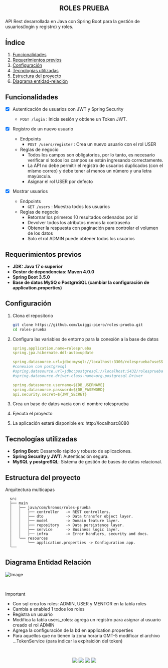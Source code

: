 ## <p align="center"> ROLES PRUEBA</p>

API Rest desarrollada en Java con Spring Boot para la gestión de usuarios(login y registro) y roles.


## Índice

1. [Funcionalidades](#Funcionalidades)
2. [Requerimientos previos](#requerimientos-previos)
3. [Configuración](#configuración)
4. [Tecnologías utilizadas](#tecnologías-utilizadas)
5. [Estructura del proyecto](#estructura-del-proyecto)
6. [Diagrama entidad-relación](#diagrama-entidad-relación)


## Funcionalidades

- [x] Autenticación de usuarios con JWT y Spring Security
  - `POST /login` : Inicia sesión y obtiene un Token JWT.

- [x] Registro de un nuevo usuario
  - Endpoints
    * `POST /users/register` : Crea un nuevo usuario con el rol USER
  - Reglas de negocio
    * Todos los campos son obligatorios, por lo tanto, es necesario verificar si todos los campos se están ingresando correctamente.
    * La API no debe permitir el registro de usuarios duplicados (con el mismo correo) y debe tener al menos un número y una letra mayúscula.
    * Asignar el rol USER por defecto

- [x] Mostrar usuarios
  - Endpoints
    * `GET /users` : Muestra todos los usuarios
  - Reglas de negocio
    * Retornar los primeros 10 resultados ordenados por id
    * Devolver todos los atributos menos la contraseña
    * Obtener la respuesta con paginación para controlar el volumen de los datos
    * Solo el rol ADMIN puede obtener todos los usuarios


## Requerimientos previos

- **JDK: Java 17 o superior**
- **Gestor de dependencias: Maven 4.0.0**
- **Spring Boot 3.5.0**
- **Base de datos MySQ o PostgreSQL (cambiar la configuración de application.properties)**

## Configuración 

  1. Clona el repositorio
     
     ```bash
     git clone https://github.com/Luiggi-piero/roles-prueba.git
     cd roles-prueba
  2. Configura las variables de entorno para la conexión a la base de datos

     ```yaml
     spring.application.name=rolesprueba
     spring.jpa.hibernate.ddl-auto=update

     spring.datasource.url=jdbc:mysql://localhost:3306/rolesprueba?useSSL=false&serverTimezone=UTC
     #conexion con postgresql
     #spring.datasource.url=jdbc:postgresql://localhost:5432/rolesprueba
     #spring.datasource.driver-class-name=org.postgresql.Driver

     spring.datasource.username=${DB_USERNAME}
     spring.datasource.password=${DB_PASSWORD}
     api.security.secret=${JWT_SECRET}

  3. Crea un base de datos vacía con el nombre rolesprueba
  
  4. Ejecuta el proyecto

  5. La aplicación estará disponible en: http://localhost:8080


## Tecnologías utilizadas

- **Spring Boot**: Desarrollo rápido y robusto de aplicaciones.
- **Spring Security y JWT**: Autenticación segura.
- **MySQL y postgreSQL**: Sistema de gestión de bases de datos relacional.          


## Estructura del proyecto

Arquitectura multicapas

      src
      ├── main
      │   ├── java/com/kronos/roles-prueba
      │   │   ├── controller   -> REST controllers.
      │   │   ├── dto          -> Data transfer object layer.
      │   │   ├── model        -> Domain feature layer.
      │   │   ├── repository   -> Data persistence layer.
      │   │   ├── service      -> Business logic layer.
      │   │   ├── infra        -> Error handlers, security and docs.
      │   └── resources
      │       └── application.properties -> Configuration app.
      └── 

## Diagrama Entidad Relación
![Image](https://github.com/user-attachments/assets/6245abde-f646-489e-8a19-79ae01cc57ff)

</br>

> [!IMPORTANT]
> * Con sql crea los roles: ADMIN, USER y MENTOR en la tabla roles
> * Cambia a enabled 1 todos los roles
> * Registra un usuario
> * Modifica la tabla users_roles: agrega un registro para asignar al usuario creado el rol ADMIN
> * Agrega la configuración de la bd en application.properties
> * Para aquellos que no tienen la zona horaria GMT-5 modificar el archivo ...TokenService (para indicar la expiraición del token)
         

</br>
<p align="center">
  <img src="https://img.shields.io/badge/java-white?style=for-the-badge&logo=openjdk&logoColor=white&labelColor=black">
  <img src="https://img.shields.io/badge/SPRINGBOOT-white?style=for-the-badge&logo=spring&logoColor=white&labelColor=%236DB33F">
  <img src="https://img.shields.io/badge/mysql-white?style=for-the-badge&logo=mysql&logoColor=white&labelColor=4169E1">
  <img src="https://img.shields.io/badge/postgresql-white?style=for-the-badge&logo=postgresql&logoColor=white&labelColor=4169E1">
</p>
